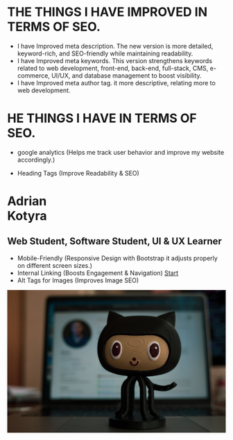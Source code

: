 
# THE THINGS I HAVE IMPROVED IN TERMS OF SEO.

- I have Improved meta description. The new version is more detailed, keyword-rich, and SEO-friendly while maintaining readability.
- I have Improved meta keywords. This version strengthens keywords related to web development, front-end, back-end, full-stack, CMS, e-commerce, UI/UX, and database management to boost visibility.
- I have Improved meta author tag.  it more descriptive, relating more to web development.

# HE THINGS I HAVE IN TERMS OF SEO.

- google analytics (Helps me track user behavior and improve my website accordingly.)
<script async src="https://www.googletagmanager.com/gtag/js?id=G-Z9CXDLECBD"></script>
<script>
  window.dataLayer = window.dataLayer || [];
  function gtag(){dataLayer.push(arguments);}
  gtag('js', new Date());
  gtag('config', 'G-Z9CXDLECBD');
</script>
- Heading Tags (Improve Readability & SEO)
<h1>Adrian <br> Kotyra</h1>
<h2 class="rotate">Web Student, Software Student, UI &AMP; UX Learner</h2>

- Mobile-Friendly (Responsive Design with Bootstrap it adjusts properly on different screen sizes.)
- Internal Linking (Boosts Engagement & Navigation) 
<a href="#work" class="btn btn-default smoothScroll wow fadeInUp" data-wow-delay="1s">Start</a>
- Alt Tags for Images (Improves Image SEO)
<img src="images/git.jpg" class="img-responsive" alt="GitHub profile link">
